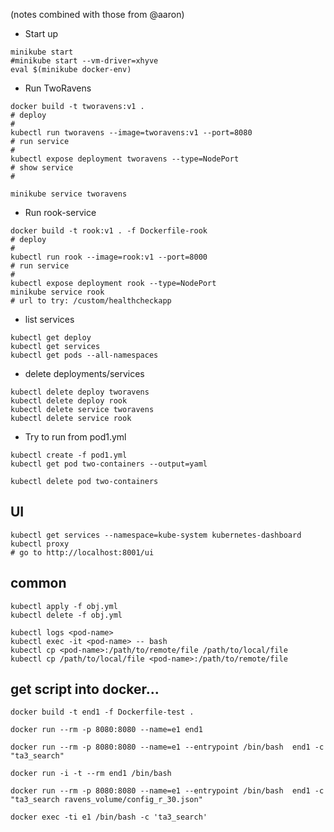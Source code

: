 (notes combined with those from @aaron)

- Start up

```
minikube start
#minikube start --vm-driver=xhyve
eval $(minikube docker-env)
```

- Run TwoRavens

```
docker build -t tworavens:v1 .
# deploy
#
kubectl run tworavens --image=tworavens:v1 --port=8080
# run service
#
kubectl expose deployment tworavens --type=NodePort
# show service
#

minikube service tworavens
```

- Run rook-service

```
docker build -t rook:v1 . -f Dockerfile-rook
# deploy
#
kubectl run rook --image=rook:v1 --port=8000
# run service
#
kubectl expose deployment rook --type=NodePort
minikube service rook
# url to try: /custom/healthcheckapp
```

- list services

```
kubectl get deploy
kubectl get services
kubectl get pods --all-namespaces
```

- delete deployments/services

```
kubectl delete deploy tworavens
kubectl delete deploy rook
kubectl delete service tworavens
kubectl delete service rook
```

- Try to run from pod1.yml

```
kubectl create -f pod1.yml
kubectl get pod two-containers --output=yaml

kubectl delete pod two-containers

```

## UI

```
kubectl get services --namespace=kube-system kubernetes-dashboard
kubectl proxy
# go to http://localhost:8001/ui
```

## common

```
kubectl apply -f obj.yml
kubectl delete -f obj.yml

kubectl logs <pod-name>
kubectl exec -it <pod-name> -- bash
kubectl cp <pod-name>:/path/to/remote/file /path/to/local/file
kubectl cp /path/to/local/file <pod-name>:/path/to/remote/file
```

## get script into docker...

```
docker build -t end1 -f Dockerfile-test .

docker run --rm -p 8080:8080 --name=e1 end1

docker run --rm -p 8080:8080 --name=e1 --entrypoint /bin/bash  end1 -c "ta3_search"

docker run -i -t --rm end1 /bin/bash

docker run --rm -p 8080:8080 --name=e1 --entrypoint /bin/bash  end1 -c "ta3_search ravens_volume/config_r_30.json"

docker exec -ti e1 /bin/bash -c 'ta3_search'

```
